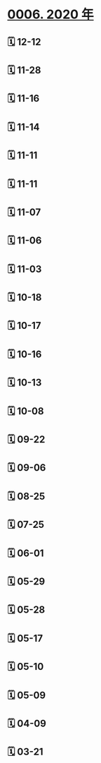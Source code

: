 # [0006. 2020 年](https://github.com/Tdahuyou/TNotes.footprints/tree/main/notes/0006.%202020%20%E5%B9%B4)

## 🗓 12-12

<Footprints :times="[2020, 12, 12, 22, 23]">
  <template #text-area>
    <p>大意了啊。。。被锁工作室</p>
  </template>
  <template #image-list="{ openModal }">
    <img src="https://cdn.jsdelivr.net/gh/Tdahuyou/imgs@main/2025-02-16-13-55-56.png" @click="openModal(0)"/>
    <img src="https://cdn.jsdelivr.net/gh/Tdahuyou/imgs@main/2025-02-16-13-56-01.png" @click="openModal(1)"/>
  </template>
</Footprints>

## 🗓 11-28

<Footprints :times="[2020, 11, 28, 14, 51]">
  <template #text-area>
    <p>阿这。。。</p>
  </template>
  <template #image-list="{ openModal }">
    <img src="https://cdn.jsdelivr.net/gh/Tdahuyou/imgs@main/2025-02-16-13-56-10.png" @click="openModal(0)"/>
  </template>
</Footprints>

## 🗓 11-16

<Footprints :times="[2020, 11, 16, 21, 59]">
  <template #text-area>
    <p>老妈和老妹比赛画画</p>
    <p>老妈打电话给我</p>
    <p>妈：你猜哪张是晶晶画的</p>
    <p>我：那肯定是第一张嘛，她肯定画的比你好。。。然后我妈就飘了 🤦‍♂️🤦‍♂️🤦‍♂️ 妹呀，哥对不住你</p>
  </template>
  <template #image-list="{ openModal }">
    <img src="https://cdn.jsdelivr.net/gh/Tdahuyou/imgs@main/2025-02-16-13-56-19.png" @click="openModal(0)"/>
    <img src="https://cdn.jsdelivr.net/gh/Tdahuyou/imgs@main/2025-02-16-13-56-23.png" @click="openModal(1)"/>
    <img src="https://cdn.jsdelivr.net/gh/Tdahuyou/imgs@main/2025-02-16-13-56-28.png" @click="openModal(2)"/>
  </template>
</Footprints>

## 🗓 11-14

<Footprints :times="[2020, 11, 14, 20, 32]">
  <template #text-area>
    <p>鸟不拉屎的地儿这次是不是要。。</p>
    <p>🤩🤩🤩🤩🤩🤩</p>
    <p>钱库人，钱库魂，钱库都是人上人</p>
    <p><a href="https://mp.weixin.qq.com/s?__biz=Mzk0MDY2Nzg3Mw==&mid=2247682774&idx=2&sn=596a21e859b68d8b5145bf00791e4964&source=41#wechat_redirect" target="_blank">苍南这个镇，今后就是“城里”了！</a></p>
  </template>
</Footprints>

## 🗓 11-11

<Footprints :times="[2020, 11, 11, 16, 48]">
  <template #text-area>
    <p>寝室派人去开会</p>
    <p>小的去</p>
    <p>这时候运气就特别一点dei</p>
  </template>
  <template #image-list="{ openModal }">
    <img src="https://cdn.jsdelivr.net/gh/Tdahuyou/imgs@main/2025-02-16-14-10-04.png" @click="openModal(0)"/>
  </template>
</Footprints>

## 🗓 11-11

<Footprints :times="[2020, 11, 11, 11, 44]">
  <template #text-area>
    <p>快乐的一天</p>
    <p>大早上起来就收到了好朋友发来的节日祝福；</p>
    <p>万恶的资本主义再也不能剥削我这样囊中羞涩的大学生了；</p>
  </template>
</Footprints>

## 🗓 11-07

<Footprints :times="[2020, 11, 7, 9, 22]">
  <template #text-area>
    <p>学校也20了🦆 ， 那咋俩差不多大嘛。</p>
  </template>
  <template #image-list="{ openModal }">
    <img src="https://cdn.jsdelivr.net/gh/Tdahuyou/imgs@main/2025-02-16-14-10-13.png" @click="openModal(0)"/>
    <img src="https://cdn.jsdelivr.net/gh/Tdahuyou/imgs@main/2025-02-16-14-10-19.png" @click="openModal(1)"/>
  </template>
</Footprints>

## 🗓 11-06

<Footprints :times="[2020, 11, 6, 17, 27]">
  <template #text-area>
    <p>阳台打卡</p>
  </template>
  <template #image-list="{ openModal }">
    <img src="https://cdn.jsdelivr.net/gh/Tdahuyou/imgs@main/2025-02-16-14-10-25.png" @click="openModal(0)"/>
  </template>
</Footprints>

## 🗓 11-03

<Footprints :times="[2020, 11, 3, 22, 30]">
  <template #text-area>
    <p>一晚半本书</p>
    <p>我又叕开始了</p>
  </template>
</Footprints>

## 🗓 10-18

<Footprints :times="[2020, 10, 18, 22, 15]">
  <template #text-area>
    <p>---我就不码字了 copy一哈哈---</p>
    <p>好音乐要分享 大概是身边最cool的朋友了</p>
    <p>长大见，老朋友。</p>
    <p>---from: dl---</p>
    <p>你我各自攀登，有缘山顶再见。</p>
    <p>大朋友在网易云的第一首歌，支持一下哟 💓</p>
    <p>---from: sy---</p>
    <p>相遇即是缘。缘起缘灭，终究是一段情。我们摆脱不了离别的命运，但我希望是100年以后。</p>
    <p>好朋友在网易云的第一首歌，支持一下。</p>
    <p>---from: xj---</p>
    <p><a href="https://music.163.com/#/song/1488104636/?app_version=7.3.20/m/?thirdfrom=wx" target="_blank">长大见(Prod By 9ZI)</a></p>
  </template>
</Footprints>

## 🗓 10-17

<Footprints :times="[2020, 10, 17, 14, 51]">
  <template #text-area>
    <p>打卡打卡</p>
  </template>
  <template #image-list="{ openModal }">
    <img src="https://cdn.jsdelivr.net/gh/Tdahuyou/imgs@main/2025-02-16-14-12-11.png" @click="openModal(0)"/>
  </template>
</Footprints>

## 🗓 10-16

<Footprints :times="[2020, 10, 16, 8, 28]">
  <template #text-area>
    <p>大学上课篇：</p>
    <p>你去教室看直播</p>
    <p>我躺床上听录播</p>
  </template>
</Footprints>

## 🗓 10-13

<Footprints :times="[2020, 10, 13, 22, 19]">
  <template #text-area>
    <p>10来天没跑，晚上来冲了一圈。。。  结果🦵 抽筋了😭😭😭</p>
  </template>
  <template #image-list="{ openModal }">
    <img src="https://cdn.jsdelivr.net/gh/Tdahuyou/imgs@main/2025-02-16-14-12-21.png" @click="openModal(0)"/>
    <img src="https://cdn.jsdelivr.net/gh/Tdahuyou/imgs@main/2025-02-16-14-12-29.png" @click="openModal(1)"/>
  </template>
</Footprints>

## 🗓 10-08

<Footprints :times="[2020, 10, 8, 23, 5]">
  <template #text-area>
    <p>wu~wu~终于等到你。。。😭😭😭～～</p>
    <p>感谢室友黄大大的VIP助阵 🫡🫡</p>
  </template>
  <template #image-list="{ openModal }">
    <img src="https://cdn.jsdelivr.net/gh/Tdahuyou/imgs@main/2025-02-16-14-12-39.png" @click="openModal(0)"/>
  </template>
</Footprints>

## 🗓 09-22

<Footprints :times="[2020, 9, 22, 22, 27]">
  <template #text-area>
    <p>换来一身汗臭，不及时回宿舍洗澡，还跑到社团熏社友。。</p>
  </template>
  <template #image-list="{ openModal }">
    <img src="https://cdn.jsdelivr.net/gh/Tdahuyou/imgs@main/2025-02-16-14-12-49.png" @click="openModal(0)"/>
  </template>
</Footprints>

## 🗓 09-06

<Footprints :times="[2020, 9, 6, 12, 58]">
  <template #text-area>
    <p>返校前的最后一次聚餐。。。</p>
    <p>酒这东西真不会喝</p>
    <p>🏳️ 🏳️ 🏳️ 🏳️ 🏳️ </p>
    <p>告辞</p>
  </template>
  <template #image-list="{ openModal }">
    <img src="https://cdn.jsdelivr.net/gh/Tdahuyou/imgs@main/2025-02-16-14-13-04.png" @click="openModal(0)"/>
    <img src="https://cdn.jsdelivr.net/gh/Tdahuyou/imgs@main/2025-02-16-14-13-10.png" @click="openModal(1)"/>
    <img src="https://cdn.jsdelivr.net/gh/Tdahuyou/imgs@main/2025-02-16-14-13-14.png" @click="openModal(2)"/>
    <img src="https://cdn.jsdelivr.net/gh/Tdahuyou/imgs@main/2025-02-16-14-13-21.png" @click="openModal(3)"/>
    <img src="https://cdn.jsdelivr.net/gh/Tdahuyou/imgs@main/2025-02-16-14-13-26.png" @click="openModal(4)"/>
  </template>
</Footprints>

## 🗓 08-25

<Footprints :times="[2020, 8, 25, 17, 57]">
  <template #text-area>
    <p>家里蹲了大半年，终于。。。😭😭😭</p>
  </template>
  <template #image-list="{ openModal }">
    <img src="https://cdn.jsdelivr.net/gh/Tdahuyou/imgs@main/2025-02-16-14-13-37.png" @click="openModal(0)"/>
  </template>
</Footprints>

## 🗓 07-25

<Footprints :times="[2020, 7, 25, 18, 45]">
  <template #text-area>
    <p>打印。。。</p>
    <p>今儿体会了一块一张的霸道；</p>
    <p>才懂得校园两毛一张的可爱；</p>
    <p>更珍惜的是咋们社团的免费；</p>
  </template>
  <template #image-list="{ openModal }">
    <img src="https://cdn.jsdelivr.net/gh/Tdahuyou/imgs@main/2025-02-16-14-13-47.png" @click="openModal(0)"/>
  </template>
</Footprints>

## 🗓 06-01

<Footprints :times="[2020, 6, 1, 12, 35]">
  <template #text-area>
    <p>唯一保留下来的特点，除了头大，也没别的了 🤦‍♂️🤦‍♂️🤦‍♂️</p>
  </template>
  <template #image-list="{ openModal }">
    <img src="https://cdn.jsdelivr.net/gh/Tdahuyou/imgs@main/2025-02-16-14-13-54.png" @click="openModal(0)"/>
  </template>
</Footprints>

## 🗓 05-29

<Footprints :times="[2020, 5, 29, 12, 4]">
  <template #text-area>
    <p>伴随着课程的结束，学校的书也随之寄到了。。。</p>
  </template>
  <template #image-list="{ openModal }">
    <img src="https://cdn.jsdelivr.net/gh/Tdahuyou/imgs@main/2025-02-16-14-14-06.png" @click="openModal(0)"/>
  </template>
</Footprints>

## 🗓 05-28

<Footprints :times="[2020, 5, 28, 9, 43]">
  <template #text-area>
    <p>记录一哈，大二上学期。。。</p>
    <p>有那么一段时间，在图书馆自习室是有🐶 🐶 🐶 伴学der！！！</p>
    <p>担任了一个学期的助教，确认过眼神后，发现教比学难太多啦，所以决定本学期不在误人子弟了</p>
    <p>晚饭想啥时候吃就啥时候吃，差不多10点左右，饿极了，那吃起来是真)香</p>
    <p>19年的最后几秒钟，干了代替江小白（不小心提前喝完了）的快乐水</p>
    <p>寝室里离校der最后一位靓仔，好像忘记关好阳台的门窗啦，室友们又可以买新鞋，新衣服啦</p>
    <p>生平第一次被偷拍，然后这个逼装了半年😳😳😳</p>
    <p>。。。写信、进了喜欢的社团等等</p>
  </template>
  <template #image-list="{ openModal }">
    <img src="https://cdn.jsdelivr.net/gh/Tdahuyou/imgs@main/2025-02-16-14-14-14.png" @click="openModal(0)"/>
    <img src="https://cdn.jsdelivr.net/gh/Tdahuyou/imgs@main/2025-02-16-14-14-21.png" @click="openModal(1)"/>
    <img src="https://cdn.jsdelivr.net/gh/Tdahuyou/imgs@main/2025-02-16-14-14-26.png" @click="openModal(2)"/>
    <img src="https://cdn.jsdelivr.net/gh/Tdahuyou/imgs@main/2025-02-16-14-14-31.png" @click="openModal(3)"/>
    <img src="https://cdn.jsdelivr.net/gh/Tdahuyou/imgs@main/2025-02-16-14-14-37.png" @click="openModal(4)"/>
    <img src="https://cdn.jsdelivr.net/gh/Tdahuyou/imgs@main/2025-02-16-14-14-42.png" @click="openModal(5)"/>
    <img src="https://cdn.jsdelivr.net/gh/Tdahuyou/imgs@main/2025-02-16-14-14-48.png" @click="openModal(6)"/>
    <img src="https://cdn.jsdelivr.net/gh/Tdahuyou/imgs@main/2025-02-16-14-14-52.png" @click="openModal(7)"/>
    <img src="https://cdn.jsdelivr.net/gh/Tdahuyou/imgs@main/2025-02-16-14-14-57.png" @click="openModal(8)"/>
  </template>
</Footprints>

## 🗓 05-17

<Footprints :times="[2020, 5, 17, 19, 29]">
  <template #text-area>
    <p>好惨。。。</p>
    <p>今儿去理发</p>
    <p>不巧，师傅第一刀下重了</p>
    <p>结果理成了平头。。。</p>
    <hr />
    <p>这家店 👋👋👋</p>
  </template>
</Footprints>

## 🗓 05-10

<Footprints :times="[2020, 5, 10, 13, 29]">
  <template #text-area>
    <p>全全奉上 😄</p>
  </template>
  <template #image-list="{ openModal }">
    <img src="https://cdn.jsdelivr.net/gh/Tdahuyou/imgs@main/2025-02-16-14-15-09.png" @click="openModal(0)"/>
    <img src="https://cdn.jsdelivr.net/gh/Tdahuyou/imgs@main/2025-02-16-14-15-16.png" @click="openModal(1)"/>
  </template>
</Footprints>

## 🗓 05-09

<Footprints :times="[2020, 5, 9, 18, 14]">
  <template #text-area>
    <p>这对本就不富裕的生活来说，无疑是雪中送炭。。。</p>
  </template>
  <template #image-list="{ openModal }">
    <img src="https://cdn.jsdelivr.net/gh/Tdahuyou/imgs@main/2025-02-16-14-15-40.png" @click="openModal(0)"/>
  </template>
</Footprints>

## 🗓 04-09

<Footprints :times="[2020, 4, 9, 0, 24]">
  <template #text-area>
    <p>刷了夕阳，翻围墙。。。俺那脱了拖鞋的jio是真显眼</p>
  </template>
  <template #image-list="{ openModal }">
    <img src="https://cdn.jsdelivr.net/gh/Tdahuyou/imgs@main/2025-02-16-14-15-48.png" @click="openModal(0)"/>
    <img src="https://cdn.jsdelivr.net/gh/Tdahuyou/imgs@main/2025-02-16-14-15-52.png" @click="openModal(1)"/>
    <img src="https://cdn.jsdelivr.net/gh/Tdahuyou/imgs@main/2025-02-16-14-15-58.png" @click="openModal(2)"/>
    <img src="https://cdn.jsdelivr.net/gh/Tdahuyou/imgs@main/2025-02-16-14-16-03.png" @click="openModal(3)"/>
  </template>
</Footprints>

## 🗓 03-21

<Footprints :times="[2020, 3, 21, 23, 31]">
  <template #text-area>
    <p>云台山</p>
  </template>
  <template #image-list="{ openModal }">
    <img src="https://cdn.jsdelivr.net/gh/Tdahuyou/imgs@main/2025-02-16-14-16-13.png" @click="openModal(0)"/>
  </template>
</Footprints>
